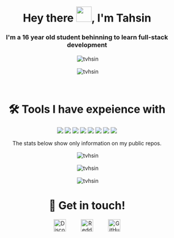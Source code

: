 <h1 align="center">Hey there <img src="https://raw.githubusercontent.com/MartinHeinz/MartinHeinz/master/wave.gif" width="40px">, I'm Tahsin</h1>
<h3 align="center">I'm a 16 year old student behinning to learn full-stack development</h3>

<p align="center">&nbsp;<img align="center" src="https://komarev.com/ghpvc/?username=LightningBolt62&style=flat-square" alt="tvhsin" /> </p>

<p align="center">&nbsp;<img align="center" src="https://discord.c99.nl/widget/theme-2/1139518018158874695.png" alt="tvhsin" /></p>

<!-- 📫 You can find me on my discord **[https://discord.gg/rXcf3pt3q3](https://discord.gg/rXcf3pt3q3)** --> 
<!-- - [OUTDATED] 🤖 Or have a look at my bot at **[https://discord.ly/lightning-bot](https://discord.ly/lightning-bot)** -->
<br>
<h1 align="center">🛠️ Tools I have expeience with</h1>
<p align="center">
  <img src="https://img.shields.io/badge/node.js%20-%2343853D.svg?&style=for-the-badge&logo=node.js&logoColor=white"/>
  <img src="https://img.shields.io/badge/javascript%20-%23323330.svg?&style=for-the-badge&logo=javascript&logoColor=%23F7DF1E"/>
  <img src="https://img.shields.io/badge/html5%20-%23E34F26.svg?&style=for-the-badge&logo=html5&logoColor=white"/>
  <img src="https://img.shields.io/badge/css3%20-%231572B6.svg?&style=for-the-badge&logo=css3&logoColor=white"/>
  <img src="https://img.shields.io/badge/python%20-%2314354C.svg?&style=for-the-badge&logo=python&logoColor=white"/>
  <img src="https://img.shields.io/badge/express.js%20-%23404d59.svg?&style=for-the-badge"/>
  <img src="https://img.shields.io/badge/github%20-%23121011.svg?&style=for-the-badge&logo=github&logoColor=white"/>
  <img src ="https://img.shields.io/badge/MongoDB-%234ea94b.svg?&style=for-the-badge&logo=mongodb&logoColor=white"/>
</p>
<p align="center">The stats below show only information on my public repos.</p>
<p align="center">&nbsp;<img align="center" src="https://github-readme-stats.vercel.app/api/top-langs/?username=tvhsin&layout=compact&theme=radical" alt="tvhsin" /></p>
<p align="center">&nbsp;<img align="center" src="https://github-profile-trophy.vercel.app/?username=tvhsin&row=2&column=3&theme=radical" alt="tvhsin" /></p>
<p align="center">&nbsp;<img align="center" src="https://github-readme-stats.vercel.app/api?username=tvhsin&show_icons=true&theme=radical" alt="tvhsin" /></p>
<!-- <p align="center">&nbsp;<img align="center" src="https://github-readme-streak-stats.herokuapp.com/?user=tvhsin&theme=dark" alt="tvhsin" /></p> -->
<h1 align="center">🤝 Get in touch!</h1>
<p align="center">
<a href="https://discord.com/users/1139518018158874695" target="_blank"><img alt="Discord" title="Discord" height="32" width="32" src="https://cdn.simpleicons.org/discord"></a>&nbsp;&nbsp;&nbsp;&nbsp;&nbsp;&nbsp;&nbsp;&nbsp;&nbsp;
<a href="https://reddit.com/u/LightningBolt62" target="_blank"><img alt="Reddit" title="Reddit" height="32" width="32" src="https://cdn.simpleicons.org/reddit"></a>&nbsp;&nbsp;&nbsp;&nbsp;&nbsp;&nbsp;&nbsp;&nbsp;&nbsp;
<a href="https://github.com/tvhsin">
  <picture>
    <source media="(prefers-color-scheme: dark)" srcset="https://cdn.simpleicons.org/github/white">
    <img alt="GitHub" title="GitHub" height="32" width="32" src="https://cdn.simpleicons.org/github">
  </picture>
</a>
</p>
